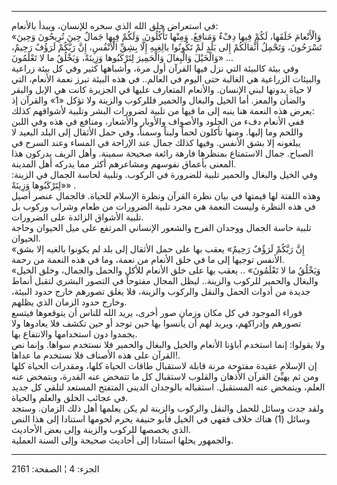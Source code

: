 ------------------------------------------------------------------------

في استعراض خلق الله الذي سخره للإنسان، ويبدأ بالأنعام:  
«وَالْأَنْعامَ خَلَقَها، لَكُمْ فِيها دِفْءٌ وَمَنافِعُ. وَمِنْها تَأْكُلُونَ. وَلَكُمْ فِيها جَمالٌ حِينَ
تُرِيحُونَ وَحِينَ تَسْرَحُونَ، وَتَحْمِلُ أَثْقالَكُمْ إِلى بَلَدٍ لَمْ تَكُونُوا بالِغِيهِ إِلَّا بِشِقِّ
الْأَنْفُسِ، إِنَّ رَبَّكُمْ لَرَؤُفٌ رَحِيمٌ، وَالْخَيْلَ وَالْبِغالَ وَالْحَمِيرَ لِتَرْكَبُوها وَزِينَةً، وَيَخْلُقُ
ما لا تَعْلَمُونَ» ...  
وفي بيئة كالبيئة التي نزل فيها القرآن أول مرة، وأشباهها كثير وفي كل بيئة
زراعية والبيئات الزراعية هي الغالبة حتى اليوم في العالم.. في هذه البيئة
تبرز نعمة الأنعام، التي لا حياة بدونها لبني الإنسان. والأنعام المتعارف
عليها في الجزيرة كانت هي الإبل والبقر والضأن والمعز. أما الخيل والبغال
والحمير فللركوب والزينة ولا تؤكل «1» والقرآن إذ يعرض هذه النعمة هنا ينبه
إلى ما فيها من تلبية لضرورات البشر وتلبية لأشواقهم كذلك:  
ففي الأنعام دفء من الجلود والأصواف والأوبار والأشعار، ومنافع في هذه وفي
اللبن واللحم وما إليها. ومنها تأكلون لحماً ولبناً وسمناً، وفي حمل الأثقال
إلى البلد البعيد لا يبلغونه إلا بشق الأنفس. وفيها كذلك جمال عند الإراحة
في المساء وعند السرح في الصباح. جمال الاستمتاع بمنظرها فارهة رائعة صحيحة
سمينة. وأهل الريف يدركون هذا المعنى بأعماق نفوسهم ومشاعرهم أكثر مما
يدركه أهل المدينة.  
وفي الخيل والبغال والحمير تلبية للضرورة في الركوب. وتلبية لحاسة الجمال
في الزينة: «لِتَرْكَبُوها وَزِينَةً» .  
وهذه اللفتة لها قيمتها في بيان نظرة القرآن ونظرة الإسلام للحياة. فالجمال
عنصر أصيل في هذه النظرة وليست النعمة هي مجرد تلبية الضرورات من طعام
وشراب وركوب بل تلبية الأشواق الزائدة على الضرورات.  
تلبية حاسة الجمال ووجدان الفرح والشعور الإنساني المرتفع على ميل الحيوان
وحاجة الحيوان.  
«إِنَّ رَبَّكُمْ لَرَؤُفٌ رَحِيمٌ» يعقب بها على حمل الأثقال إلى بلد لم يكونوا بالغيه
إلا بشق الأنفس توجيها إلى ما في خلق الأنعام من نعمة، وما في هذه النعمة
من رحمة.  
«وَيَخْلُقُ ما لا تَعْلَمُونَ» .. يعقب بها على خلق الأنعام للأكل والحمل والجمال،
وخلق الخيل والبغال والحمير للركوب والزينة.. ليظل المجال مفتوحاً في التصور
البشري لتقبل أنماط جديدة من أدوات الحمل والنقل والركوب والزينة، فلا يغلق
تصورهم خارج حدود البيئة، وخارج حدود الزمان الذي يظلهم.  
فوراء الموجود في كل مكان وزمان صور أخرى، يريد الله للناس أن يتوقعوها
فيتسع تصورهم وإدراكهم، ويريد لهم أن يأنسوا بها حين توجد أو حين تكشف فلا
يعادوها ولا يجمدوا دون استخدامها والانتفاع بها.  
ولا يقولوا: إنما استخدم آباؤنا الأنعام والخيل والبغال والحمير فلا نستخدم
سواها. وإنما نص القرآن على هذه الأصناف فلا نستخدم ما عداها!.  
إن الإسلام عقيدة مفتوحة مرنة قابلة لاستقبال طاقات الحياة كلها، ومقدرات
الحياة كلها ومن ثم يهيِّئ القرآن الأذهان والقلوب لاستقبال كل ما تتمخض عنه
القدرة، ويتمخض عنه العلم، ويتمخض عنه المستقبل. استقباله بالوجدان الديني
المتفتح المستعد لتلقي كل جديد في عجائب الخلق والعلم والحياة.  
ولقد جدت وسائل للحمل والنقل والركوب والزينة لم يكن يعلمها أهل ذلك
الزمان. وستجد وسائل (1) هناك خلاف فقهي في الخيل فأبو حنيفة يحرم لحومها
استنادا إلى هذا النص الذي يخصصها للركوب والزينة وإلى بعض الأحاديث.  
والجمهور يحلها استنادا إلى أحاديث صحيحة وإلى السنة العملية.

------------------------------------------------------------------------

الجزء: 4 ¦ الصفحة: 2161
